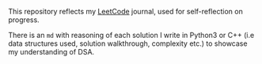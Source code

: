 This repository reflects my [LeetCode](https://leetcode.com/moonscape09/) journal, used for self-reflection on progress.

There is an <code>md</code> with reasoning of each solution I write in Python3 or C++ (i.e data structures used, solution walkthrough, complexity etc.) to showcase my understanding of DSA.
